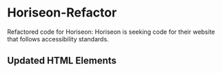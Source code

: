 # Horiseon-Refactor
Refactored code for Horiseon:
Horiseon is seeking code for their website that follows accessibility standards.
## Updated HTML Elements
